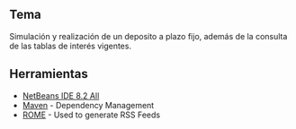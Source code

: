 ## Tema

Simulación y realización de un deposito a plazo fijo, además de la consulta de las tablas de interés vigentes.


## Herramientas

* [NetBeans IDE 8.2 All](https://netbeans.org/downloads/) 
* [Maven](https://maven.apache.org/) - Dependency Management
* [ROME](https://rometools.github.io/rome/) - Used to generate RSS Feeds


